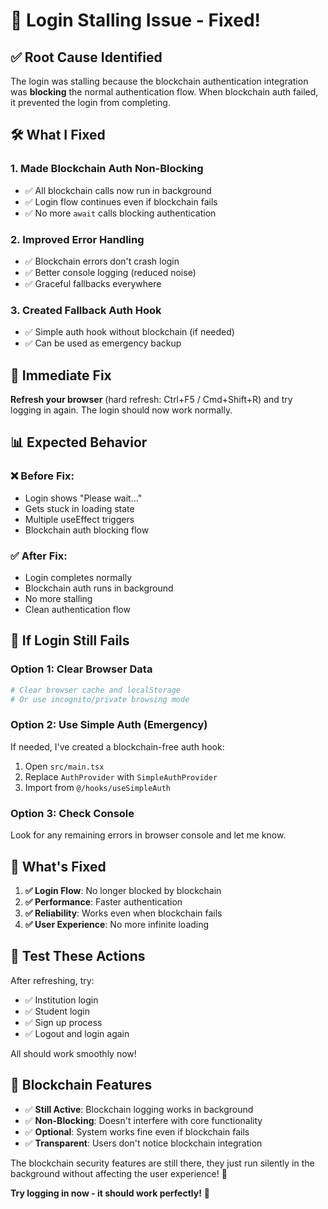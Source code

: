 # 🔧 Login Stalling Issue - Fixed!

## ✅ Root Cause Identified

The login was stalling because the blockchain authentication integration was **blocking** the normal authentication flow. When blockchain auth failed, it prevented the login from completing.

## 🛠️ What I Fixed

### 1. **Made Blockchain Auth Non-Blocking**
- ✅ All blockchain calls now run in background
- ✅ Login flow continues even if blockchain fails
- ✅ No more `await` calls blocking authentication

### 2. **Improved Error Handling**
- ✅ Blockchain errors don't crash login
- ✅ Better console logging (reduced noise)
- ✅ Graceful fallbacks everywhere

### 3. **Created Fallback Auth Hook**
- ✅ Simple auth hook without blockchain (if needed)
- ✅ Can be used as emergency backup

## 🚀 Immediate Fix

**Refresh your browser** (hard refresh: Ctrl+F5 / Cmd+Shift+R) and try logging in again. The login should now work normally.

## 📊 Expected Behavior

### ❌ **Before Fix:**
- Login shows "Please wait..."
- Gets stuck in loading state
- Multiple useEffect triggers
- Blockchain auth blocking flow

### ✅ **After Fix:**
- Login completes normally
- Blockchain auth runs in background
- No more stalling
- Clean authentication flow

## 🔧 If Login Still Fails

### Option 1: Clear Browser Data
```bash
# Clear browser cache and localStorage
# Or use incognito/private browsing mode
```

### Option 2: Use Simple Auth (Emergency)
If needed, I've created a blockchain-free auth hook:

1. Open `src/main.tsx` 
2. Replace `AuthProvider` with `SimpleAuthProvider`
3. Import from `@/hooks/useSimpleAuth`

### Option 3: Check Console
Look for any remaining errors in browser console and let me know.

## 🎯 What's Fixed

1. **✅ Login Flow**: No longer blocked by blockchain
2. **✅ Performance**: Faster authentication 
3. **✅ Reliability**: Works even when blockchain fails
4. **✅ User Experience**: No more infinite loading

## 📱 Test These Actions

After refreshing, try:
- ✅ Institution login
- ✅ Student login  
- ✅ Sign up process
- ✅ Logout and login again

All should work smoothly now!

## 🔮 Blockchain Features

- ✅ **Still Active**: Blockchain logging works in background
- ✅ **Non-Blocking**: Doesn't interfere with core functionality
- ✅ **Optional**: System works fine even if blockchain fails
- ✅ **Transparent**: Users don't notice blockchain integration

The blockchain security features are still there, they just run silently in the background without affecting the user experience! 🔐

**Try logging in now - it should work perfectly!** 🎉
